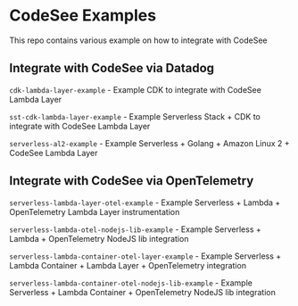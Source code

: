 # CodeSee Examples

This repo contains various example on how to integrate with CodeSee


## Integrate with CodeSee via Datadog
`cdk-lambda-layer-example` - Example CDK to integrate with CodeSee Lambda Layer

`sst-cdk-lambda-layer-example` - Example Serverless Stack + CDK to integrate with CodeSee Lambda Layer

`serverless-al2-example` - Example Serverless + Golang + Amazon Linux 2 + CodeSee Lambda Layer

## Integrate with CodeSee via OpenTelemetry
`serverless-lambda-layer-otel-example` - Example Serverless + Lambda + OpenTelemetry Lambda Layer instrumentation

`serverless-lambda-otel-nodejs-lib-example` - Example Serverless + Lambda + OpenTelemetry NodeJS lib integration

`serverless-lambda-container-otel-layer-example` - Example Serverless + Lambda Container + Lambda Layer + OpenTelemetry integration

`serverless-lambda-container-otel-nodejs-lib-example` - Example Serverless + Lambda Container + OpenTelemetry NodeJS lib integration
